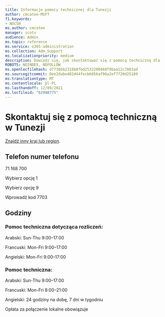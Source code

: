```yaml
---
title: Informacje pomocy technicznej dla Tunezji
author: cmcatee-MSFT
f1.keywords:
- NOCSH
ms.author: cmcatee
manager: scotv
audience: Admin
ms.topic: reference
ms.service: o365-administration
ms.collection: Adm_Support
ms.localizationpriority: medium
description: Dowiedz się, jak skontaktować się z pomocą techniczną dla swojego kraju lub regionu.
ROBOTS: NOINDEX, NOFOLLOW
ms.openlocfilehash: d7738bb2318b8fbd2532200460f9baa12c7863ad
ms.sourcegitcommit: 0ee2dabe402d44fecb6856af98a2ef7720d25189
ms.translationtype: MT
ms.contentlocale: pl-PL
ms.lasthandoff: 12/09/2021
ms.locfileid: "62998775"
---
```

# <a name="contact-support-for-tunisia"></a>Skontaktuj się z pomocą techniczną w Tunezji

[Znajdź inny kraj lub region](../get-help-support.md).

## <a name="phone-number"></a>Telefon numer telefonu
71 168 700

Wybierz opcję 1

Wybierz opcję 9

Wprowadź kod 7703

## <a name="hours"></a>Godziny
### <a name="billing-support"></a>Pomoc techniczna dotycząca rozliczeń:

Arabski: Sun-Thu 9:00–17:00

Francuski: Mon-Fri 9:00–17:00

Angielski: Mon-Fri 9:00–17:00

### <a name="technical-support"></a>Pomoc techniczna:

Arabski: Sun-Thu 9:00–17:00

Francuski: Mon-Fri 8:00–21:00

Angielski: 24 godziny na dobę, 7 dni w tygodniu

Opłata za połączenie lokalne obowiązuje
